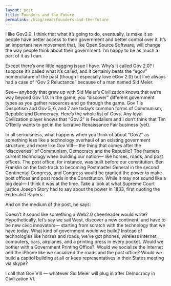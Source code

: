 ```yaml
---
layout: post
title: Founders and the Future
permalink: /blog/read/founders-and-the-future
---
```

 I like Gov2.0. I think that what it’s going to do, eventually, is make it so people have better access to their government and better control over it. It’s an important new movement that, like Open Source Software, will change the way people think about their government. I’m happy to be as much a part of it as I can.

 Except there’s one little nagging issue I have. Why’s it called Gov 2.0? I suppose it’s called what it’s called, and it certainly beats the “egov” nomenclature of the past (though I especially love eGov 2.0) but I’ve always had a case of “Gov 2 Reluctance” because of a man named Sid Meier.

 See— anybody that grew up with Sid Meier’s Civilization knows that we’re way beyond Gov 1.0. In the game, you “discover” different government types as you gather resources and go through the game. Gov 1 is Despotism and Gov 5, 6, and 7 are today’s common forms of Communism, Republic and Democracy. Here’s the whole list of Govs. Any loyal Civilization player knows that “Gov 2” is Feudalism and I don’t think that Tim O’Reilly wants to get in the lucrative Renaissance Fair business (yet).

 In all seriousness, what happens when you think of about “Gov2” as something less like a technology overhaul of an existing government structure, and more like Gov VIII— the thing that comes after the “discoveries” of Communism, Democracy and the Republic? The framers current technology when building our nation— like horses, roads, and post offices. The post office, for instance, was built before our constitution. Ben Franklin on the fast-track to becoming Postmaster General in the second Continental Congress, and Congress would be granted the power to make post offices and post roads in the Constitution. While it may not sound like a big deal— I think it was at the time. Take a look at what Supreme Court justice Joseph Story had to say about the power in 1833, first quoting the Federalist Papers:

 And on the medium of the post, he says:

 Doesn’t it sound like something a Web2.0 cheerleader would write? Hypothetically, let’s say we sail West, discover a new continent, and have to be new civic innovators— starting from scratch with the technology that we have today. What kind of government would we build? Instead of technologies like horses and roads, we’ve got phones, wireless internet, computers, cars, airplanes, and a printing press in every pocket. Would we bother with a Government Printing Office?. Would we socialize the Internet and the iPhone like we socialized the roads and the post office? Would we build a capitol building at all or keep representatives in their States meeting via skype?

 I call that Gov VIII — whatever Sid Meier will plug in after Democracy in Civilization VI.
